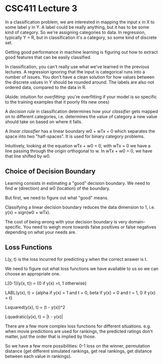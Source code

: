 CSC411 Lecture 3
=================

In a classification problem, we are interested in mapping the input x in X
to some label y in Y. A label could be really anything, but it has to be some
kind of category. So we're assigning categories to data. In regression, typically
Y = R, but in classification it's a category, so some kind of discrete set.

Getting good performance in machine learning is figuring out how to extract
good features that can be easily classified.	

In classification, you can't really use what we've learned in the previous lectures.
A regression ignoring that the input is categorical runs into a number of issues.
You don't have a clean solution for how values between the discrete values in Y
should be rounded around. The labels are also not ordered data, compared to the data
in R.

(Aside: intuition for *overfitting*: you're overfitting if your model is so specific
to the training examples that it poorly fits new ones)

A *decision rule* in classification determines how your *classifier* gets mapped
on to different categories, i.e. determines the value of category a new value should
take on based on where it falls.

A *linear classifier* has a linear boundary w0 + wTx = 0 which separates the space into two "half-spaces". It is used for binary category problems.

Intuitively, looking at the equation wTx + w0 = 0, with wTx = 0 we have a line passing
through the origin orthogonal to w. In wTx + w0 = 0, we have that line shifted by w0.

Choice of Decision Boundary
-----------------------------

Learning consists in estimating a "good" decision boundary. We need to find w
(direction) and w0 (location) of the boundary.

But first, we need to figure out what "good" means.

Classifying a linear decision boundary reduces the data dimension to 1,
i.e. y(x) = sign(w0 + wTx).

The cost of being wrong with your decision boundary is very domain-specific.
You need to weigh more towards false positives or false negatives depending
on what your needs are.

Loss Functions
----------------

L(y, t) is the loss incurred for predicting y when the correct answer is t.

We need to figure out what loss functions we have available to us so we can
choose an appropriate one.

L[0-1](y(x, t)) = {0 if y(x) =t, 1 otherwise}

LABL(y(x), t) = {alpha if y(x) = 1 and t = 0, beta if y(x) = 0 and t = 1, 0 if y(x) = t}

Lsquared(y(x), t) = (t - y(x))^2

Lquadratic(y(x), t) = |t - y(x)|

There are a few more complex loss functions for different situations.
e.g. when movie predictions are used for rankings, the predicted ratings don't
matter, just the order that is implied by those.

So we have a few more possibilities: 0-1 loss on the winner, permutation distance
(get different simulated rankings, get real rankings, get distance between each
value in rankings).
